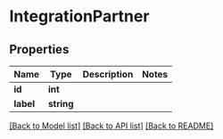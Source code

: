 # IntegrationPartner

## Properties
Name | Type | Description | Notes
------------ | ------------- | ------------- | -------------
**id** | **int** |  | 
**label** | **string** |  | 

[[Back to Model list]](../README.md#documentation-for-models) [[Back to API list]](../README.md#documentation-for-api-endpoints) [[Back to README]](../README.md)


